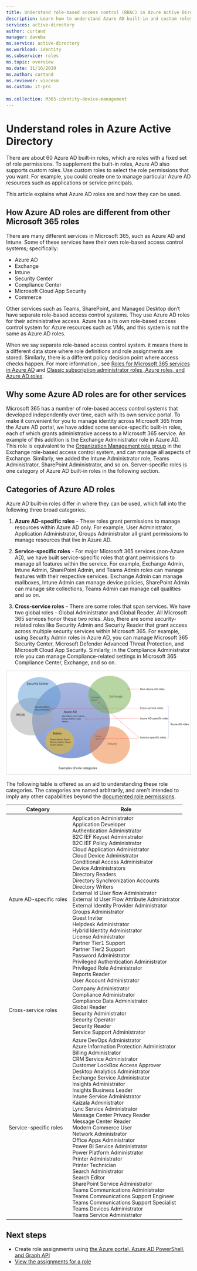 ```yaml
---
title: Understand role-based access control (RBAC) in Azure Active Directory | Microsoft Docs
description: Learn how to understand Azure AD built-in and custom roles applied to restricted scope in Azure Active Directory.
services: active-directory
author: curtand
manager: daveba
ms.service: active-directory
ms.workload: identity
ms.subservice: roles
ms.topic: overview
ms.date: 11/16/2020
ms.author: curtand
ms.reviewer: vincesm
ms.custom: it-pro

ms.collection: M365-identity-device-management
---
```


# Understand roles in Azure Active Directory

There are about 60 Azure AD built-in roles, which are roles with a fixed set of role permissions. To supplement the built-in roles, Azure AD also supports custom roles. Use custom roles to select the role permissions that you want. For example, you could create one to manage particular Azure AD resources such as applications or service principals.

This article explains what Azure AD roles are and how they can be used.

## How Azure AD roles are different from other Microsoft 365 roles

There are many different services in Microsoft 365, such as Azure AD and Intune. Some of these services have their own role-based access control systems; specifically:

- Azure AD
- Exchange
- Intune
- Security Center
- Compliance Center
- Microsoft Cloud App Security
- Commerce

Other services such as Teams, SharePoint, and Managed Desktop don’t have separate role-based access control systems. They use Azure AD roles for their administrative access. Azure has a its own role-based access control system for Azure resources such as VMs, and this system is not the same as Azure AD roles.

When we say separate role-based access control system. it means there is a different data store where role definitions and role assignments are stored. Similarly, there is a different policy decision point where access checks happen. For more information , see [Roles for Microsoft 365 services in Azure AD](m365-workload-docs.md) and [Classic subscription administrator roles, Azure roles, and Azure AD roles](../../role-based-access-control/rbac-and-directory-admin-roles.md).

## Why some Azure AD roles are for other services

Microsoft 365 has a number of role-based access control systems that developed independently over time, each with its own service portal. To make it convenient for you to manage identity across Microsoft 365 from the Azure AD portal, we have added some service-specific built-in roles, each of which grants administrative access to a Microsoft 365 service. An example of this addition is the Exchange Administrator role in Azure AD. This role is equivalent to the [Organization Management role group](/exchange/organization-management-exchange-2013-help) in the Exchange role-based access control system, and can manage all aspects of Exchange. Similarly, we added the Intune Administrator role, Teams Administrator, SharePoint Administrator, and so on. Server-specific roles is one category of Azure AD built-in roles in the following section.

## Categories of Azure AD roles

Azure AD built-in roles differ in where they can be used, which fall into the following three broad categories.

1. **Azure AD-specific roles** - These roles grant permissions to manage resources within Azure AD only. For example, User Administrator, Application Administrator, Groups Administrator all grant permissions to manage resources that live in Azure AD.

1. **Service-specific roles** - For major Microsoft 365 services (non-Azure AD), we have built service-specific roles that grant permissions to manage all features within the service.  For example, Exchange Admin, Intune Admin, SharePoint Admin, and Teams Admin roles can manage features with their respective services. Exchange Admin can manage mailboxes, Intune Admin can manage device policies, SharePoint Admin can manage site collections, Teams Admin can manage call qualities and so on.

1. **Cross-service roles** - There are some roles that span services. We have two global roles - Global Administrator and Global Reader. All Microsoft 365 services honor these two roles. Also, there are some security-related roles like Security Admin and Security Reader that grant access across multiple security services within Microsoft 365. For example, using Security Admin roles in Azure AD, you can manage Microsoft 365 Security Center, Microsoft Defender Advanced Threat Protection, and Microsoft Cloud App Security. Similarly, in the Compliance Administrator role you can manage Compliance-related settings in Microsoft 365 Compliance Center, Exchange, and so on.

![The three categories of Azure AD built-in roles](./media/concept-understand-roles/role-overlap-diagram.png)

The following table is offered as an aid to understanding these role categories. The categories are named arbitrarily, and aren't intended to imply any other capabilities beyond the [documented role permissions](permissions-reference.md).

Category | Role
---- | ----
Azure AD-specific roles | Application Administrator<br>Application Developer<br>Authentication Administrator<br>B2C IEF Keyset Administrator<br>B2C IEF Policy Administrator<br>Cloud Application Administrator<br>Cloud Device Administrator<br>Conditional Access Administrator<br>Device Administrators<br>Directory Readers<br>Directory Synchronization Accounts<br>Directory Writers<br>External Id User flow Administrator<br>External Id User Flow Attribute Administrator<br>External Identity Provider Administrator<br>Groups Administrator<br>Guest Inviter<br>Helpdesk Administrator<br>Hybrid Identity Administrator<br>License Administrator<br>Partner Tier1 Support<br>Partner Tier2 Support<br>Password Administrator<br>Privileged Authentication Administrator<br>Privileged Role Administrator<br>Reports Reader<br>User Account Administrator
Cross-service roles | Company Administrator<br>Compliance Administrator<br>Compliance Data Administrator<br>Global Reader<br>Security Administrator<br>Security Operator<br>Security Reader<br>Service Support Administrator
Service-specific roles | Azure DevOps Administrator<br>Azure Information Protection Administrator<br>Billing Administrator<br>CRM Service Administrator<br>Customer LockBox Access Approver<br>Desktop Analytics Administrator<br>Exchange Service Administrator<br>Insights Administrator<br>Insights Business Leader<br>Intune Service Administrator<br>Kaizala Administrator<br>Lync Service Administrator<br>Message Center Privacy Reader<br>Message Center Reader<br>Modern Commerce User<br>Network Administrator<br>Office Apps Administrator<br>Power BI Service Administrator<br>Power Platform Administrator<br>Printer Administrator<br>Printer Technician<br>Search Administrator<br>Search Editor<br>SharePoint Service Administrator<br>Teams Communications Administrator<br>Teams Communications Support Engineer<br>Teams Communications Support Specialist<br>Teams Devices Administrator<br>Teams Service Administrator

## Next steps

- Create role assignments using [the Azure portal, Azure AD PowerShell, and Graph API](custom-create.md)
- [View the assignments for a role](custom-view-assignments.md)
